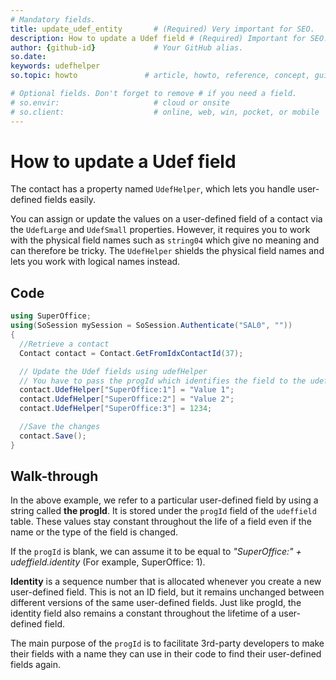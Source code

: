 ```yaml
---
# Mandatory fields.
title: update_udef_entity       # (Required) Very important for SEO.
description: How to update a Udef field # (Required) Important for SEO.
author: {github-id}             # Your GitHub alias.
so.date:
keywords: udefhelper
so.topic: howto               # article, howto, reference, concept, guide

# Optional fields. Don't forget to remove # if you need a field.
# so.envir:                     # cloud or onsite
# so.client:                    # online, web, win, pocket, or mobile
---
```


# How to update a Udef field

The contact has a property named `UdefHelper`, which lets you handle user-defined fields easily.

You can assign or update the values on a user-defined field of a contact via the `UdefLarge` and `UdefSmall` properties. However, it requires you to work with the physical field names such as `string04` which give no meaning and can therefore be tricky. The `UdefHelper` shields the physical field names and lets you work with logical names instead.

## Code

```csharp
using SuperOffice;
using(SoSession mySession = SoSession.Authenticate("SAL0", ""))
{
  //Retrieve a contact
  Contact contact = Contact.GetFromIdxContactId(37);

  // Update the Udef fields using udefHelper
  // You have to pass the progId which identifies the field to the udefHelper
  contact.UdefHelper["SuperOffice:1"] = "Value 1";
  contact.UdefHelper["SuperOffice:2"] = "Value 2";
  contact.UdefHelper["SuperOffice:3"] = 1234;

  //Save the changes
  contact.Save();
}
```

## Walk-through

In the above example, we refer to a particular user-defined field by using a string called **the progId**. It is stored under the `progId` field of the `udeffield` table. These values stay constant throughout the life of a field even if the name or the type of the field is changed.

If the `progId` is blank, we can assume it to be equal to *"SuperOffice:" + udeffield.identity* (For example, SuperOffice: 1).

**Identity** is a sequence number that is allocated whenever you create a new user-defined field. This is not an ID field, but it remains unchanged between different versions of the same user-defined fields. Just like progId, the identity field also remains a constant throughout the lifetime of a user-defined field.

The main purpose of the `progId` is to facilitate 3rd-party developers to make their fields with a name they can use in their code to find their user-defined fields again.
